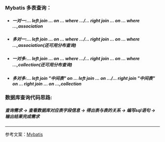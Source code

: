 ### Mybatis 多表查询：
* ##### 一对一:... left join ... on ... where .../... right join ... on ... where ...,association
* ##### 多对一:... left join ... on ... where .../... right join ... on ... where ...,association(还可用分布查询)
* ##### 一对多:... left join ... on ... where .../... right join ... on ... where ...,collection(还可用分布查询)
* ##### 多对多:... left join "中间表" on ... left join ... on .../... right join "中间表" on ... right join ... on ...,collection

### 数据库查询代码思路:
##### 查询需求 -> 查看数据库对应表字段信息 -> 得出表与表的关系 -> 编写sql语句 -> 输出结果完成需求 
---
参考文案：[Mybatis](https://www.wolai.com/dMH3wn6ZzJgLujGSarrhB6)
